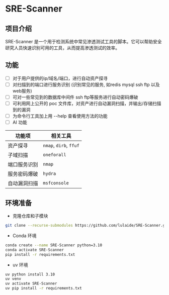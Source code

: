 # SRE-Scanner
## 项目介绍
SRE-Scanner 是一个用于检测系统中常见渗透测试工具的脚本。它可以帮助安全研究人员快速识别可用的工具，从而提高渗透测试的效率。

## 功能
- [ ] 对于用户提供的ip/域名/端口，进行自动资产探寻
- [ ] 对扫描到的端口进行服务识别 (识别常见的服务, 如redis mysql ssh ftp 以及web服务)
- [ ] 可对一些常见到的数据库中间件 ssh ftp等服务进行自动密码爆破
- [ ] 可利用网上公开的 poc 文件库，对资产进行自动漏洞扫描，并输出/存储扫描到的漏洞
- [ ] 为命令行工具加上用 --help 查看使用方法的功能
- [ ] AI 功能

| **功能项** | **相关工具** |
| -----| ----- |
| 资产探寻| `nmap`, `dirb`, `ffuf`|
| 子域扫描| `oneforall` |
| 端口服务识别 | `nmap` |
| 服务密码爆破 | `hydra`|
| 自动漏洞扫描| `msfconsole` |

## 环境准备

- 克隆仓库和子模块

```bash
git clone --recurse-submodules https://github.com/lulaide/SRE-Scanner.git
```

- Conda 环境

```bash
conda create --name SRE-Scanner python=3.10
conda activate SRE-Scanner
pip install -r requirements.txt
```

- uv 环境

```bash
uv python install 3.10
uv venv
uv activate SRE-Scanner
uv pip install -r requirements.txt
```
